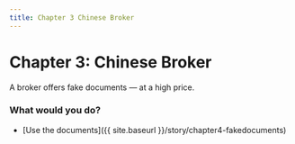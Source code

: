 ```yaml
---
title: Chapter 3 Chinese Broker
---
```


# Chapter 3: Chinese Broker

A broker offers fake documents — at a high price.

### What would you do?
- [Use the documents]({{ site.baseurl }}/story/chapter4-fakedocuments)
